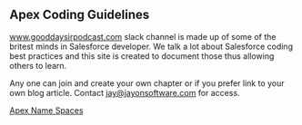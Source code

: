 ## Apex Coding Guidelines

www.gooddaysirpodcast.com slack channel is made up of some of the britest minds in Salesforce developer. We talk a lot about Salesforce coding best practices and this site is created to document those thus allowing others to learn.

Any one can join and create your own chapter or if you prefer link to your own blog article. Contact <jay@jayonsoftware.com> for access. 



[Apex Name Spaces](/name-spaces.md)


